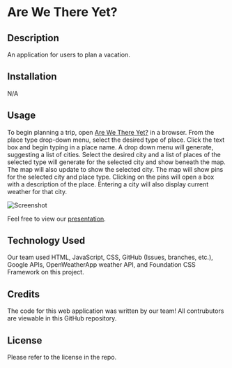 # Are We There Yet?

## Description

An application for users to plan a vacation.

## Installation

N/A

## Usage

To begin planning a trip, open [Are We There Yet?](https://treesaretall.github.io/arewethereyet/) in a browser. From the place type drop-down menu, select the desired type of place. Click the text box and begin typing in a place name. A drop down menu will generate, suggesting a list of cities. Select the desired city and a list of places of the selected type will generate for the selected city and show beneath the map. The map will also update to show the selected city. The map will show pins for the selected city and place type. Clicking on the pins will open a box with a description of the place. Entering a city will also display current weather for that city. 

![Screenshot](./images/screenshot-arewethereyet.png)

Feel free to view our [presentation](https://docs.google.com/presentation/d/1E0_PxKEcM1_h9o1lRMDs0TRrpFvBaoSqx-DFf-hKUp4/edit?usp=sharing).

## Technology Used

Our team used HTML, JavaScript, CSS, GitHub (Issues, branches, etc.), Google APIs, OpenWeatherApp weather API, and Foundation CSS Framework on this project. 

## Credits
The code for this web application was written by our team! All contrubutors are viewable in this GitHub repository.

## License

Please refer to the license in the repo.